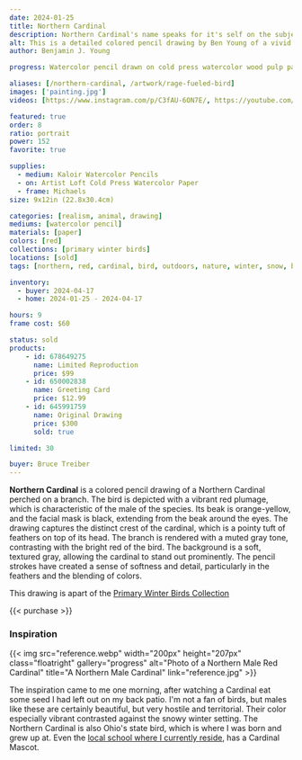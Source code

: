 ```yaml
---
date: 2024-01-25
title: Northern Cardinal
description: Northern Cardinal's name speaks for it's self on the subject of this watercolor pencil drawing. A brightly colored bird I am fond of.
alt: This is a detailed colored pencil drawing by Ben Young of a vivid red cardinal perched on a snowy branch.
author: Benjamin J. Young

progress: Watercolor pencil drawn on cold press watercolor wood pulp paper. Anytime I do realism such as this, it's quite time intensive. This artwork took a few weeks of stages of coming back to it and doing a little progress at a time.

aliases: [/northern-cardinal, /artwork/rage-fueled-bird]
images: ['painting.jpg']
videos: [https://www.instagram.com/p/C3fAU-6ON7E/, https://youtube.com/shorts/JsbqhoQqTnA]

featured: true
order: 8
ratio: portrait
power: 152
favorite: true

supplies:
  - medium: Kaloir Watercolor Pencils
  - on: Artist Loft Cold Press Watercolor Paper
  - frame: Michaels
size: 9x12in (22.8x30.4cm)

categories: [realism, animal, drawing]
mediums: [watercolor pencil]
materials: [paper]
colors: [red]
collections: [primary winter birds]
locations: [sold]
tags: [northern, red, cardinal, bird, outdoors, nature, winter, snow, branch, perched, overcast]

inventory:
  - buyer: 2024-04-17
  - home: 2024-01-25 - 2024-04-17

hours: 9
frame cost: $60

status: sold
products:
    - id: 678649275
      name: Limited Reproduction
      price: $99
    - id: 650002838
      name: Greeting Card
      price: $12.99
    - id: 645991759
      name: Original Drawing
      price: $300
      sold: true

limited: 30

buyer: Bruce Treiber
---
```


**Northern Cardinal** is a colored pencil drawing of a Northern Cardinal perched on a branch. The bird is depicted with a vibrant red plumage, which is characteristic of the male of the species. Its beak is orange-yellow, and the facial mask is black, extending from the beak around the eyes. The drawing captures the distinct crest of the cardinal, which is a pointy tuft of feathers on top of its head. The branch is rendered with a muted gray tone, contrasting with the bright red of the bird. The background is a soft, textured gray, allowing the cardinal to stand out prominently. The pencil strokes have created a sense of softness and detail, particularly in the feathers and the blending of colors.

This drawing is apart of the [Primary Winter Birds Collection](/collections/primary-winter-birds/)

{{< purchase >}}

### Inspiration ###

{{< img src="reference.webp" width="200px" height="207px" class="floatright" gallery="progress" alt="Photo of a Northern Male Red Cardinal" title="A Northern Male Cardinal" link="reference.jpg" >}}

The inspiration came to me one morning, after watching a Cardinal eat some seed I had left out on my back patio. I'm not a fan of birds, but males like these are certainly beautiful, but very hostile and territorial. Their color especially vibrant contrasted against the snowy winter setting. The Northern Cardinal is also Ohio's state bird, which is where I was born and grew up at. Even the [local school where I currently reside](https://www.sandyvalleylocal.org), has a Cardinal Mascot.
